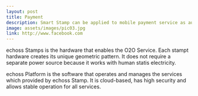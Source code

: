 ```yaml
---
layout: post
title: Payment
description: Smart Stamp can be applied to mobile payment service as authentication and certification tool in the offline environment
image: assets/images/pic03.jpg
link: http://www.facebook.com
---
```


echoss Stamps is the hardware that enables the O2O Service. Each stampt hardware creates its unique geometric pattern. It does not require a separate power source because it works with human statis electricity.

echoss Platform is the software that operates and manages the services which provided by echoss Stamp. It is cloud-based, has high security and allows stable operation for all services.
